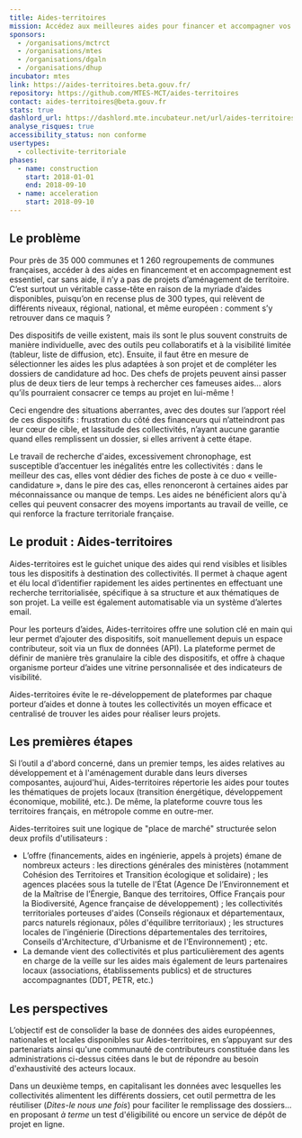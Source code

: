 ```yaml
---
title: Aides-territoires
mission: Accédez aux meilleures aides pour financer et accompagner vos projets locaux
sponsors:
  - /organisations/mctrct
  - /organisations/mtes
  - /organisations/dgaln
  - /organisations/dhup
incubator: mtes
link: https://aides-territoires.beta.gouv.fr/
repository: https://github.com/MTES-MCT/aides-territoires
contact: aides-territoires@beta.gouv.fr
stats: true
dashlord_url: https://dashlord.mte.incubateur.net/url/aides-territoires-beta-gouv-fr/
analyse_risques: true
accessibility_status: non conforme
usertypes:
  - collectivite-territoriale
phases:
  - name: construction
    start: 2018-01-01
    end: 2018-09-10
  - name: acceleration
    start: 2018-09-10
---
```

## Le problème

Pour près de 35 000 communes et 1 260 regroupements de communes françaises, accéder à des aides en financement et en accompagnement est essentiel, car sans aide, il n’y a pas de projets d’aménagement de territoire. C’est surtout un véritable casse-tête en raison de la myriade d’aides disponibles, puisqu’on en recense plus de 300 types, qui relèvent de différents niveaux, régional, national, et même européen : comment s’y retrouver dans ce maquis ?

Des dispositifs de veille existent, mais ils sont le plus souvent construits de manière individuelle, avec des outils peu collaboratifs et à la visibilité limitée (tableur, liste de diffusion, etc). Ensuite, il faut être en mesure de sélectionner les aides les plus adaptées à son projet et de compléter les dossiers de candidature ad hoc. Des chefs de projets peuvent ainsi passer plus de deux tiers de leur temps à rechercher ces fameuses aides… alors qu’ils pourraient consacrer ce temps au projet en lui-même !

Ceci engendre des situations aberrantes, avec des doutes sur l’apport réel de ces dispositifs : frustration du côté des financeurs qui n’atteindront pas leur cœur de cible, et lassitude des collectivités, n’ayant aucune garantie quand elles remplissent un dossier, si elles arrivent à cette étape.

Le travail de recherche d'aides, excessivement chronophage, est susceptible d’accentuer les inégalités entre les collectivités : dans le meilleur des cas, elles vont dédier des fiches de poste à ce duo « veille-candidature », dans le pire des cas, elles renonceront à certaines aides par méconnaissance ou manque de temps. Les aides ne bénéficient alors qu'à celles qui peuvent consacrer des moyens importants au travail de veille, ce qui renforce la fracture territoriale française.

## Le produit : Aides-territoires

Aides-territoires est le guichet unique des aides qui rend visibles et lisibles tous les dispositifs à destination des collectivités. Il permet à chaque agent et élu local d’identifier rapidement les aides pertinentes en effectuant une recherche territorialisée, spécifique à sa structure et aux thématiques de son projet. La veille est également automatisable via un système d’alertes email.

Pour les porteurs d’aides, Aides-territoires offre une solution clé en main qui leur permet d’ajouter des dispositifs, soit manuellement depuis un espace contributeur, soit via un flux de données (API). La plateforme permet de définir de manière très granulaire la cible des dispositifs, et offre à chaque organisme porteur d’aides une vitrine personnalisée et des indicateurs de visibilité.

Aides-territoires évite le re-développement de plateformes par chaque porteur d’aides et donne à toutes les collectivités un moyen efficace et centralisé de trouver les aides pour réaliser leurs projets.

## Les premières étapes

Si l’outil a d'abord concerné, dans un premier temps, les aides relatives au développement et à l'aménagement durable dans leurs diverses composantes, aujourd'hui, Aides-territoires répertorie les aides pour toutes les thématiques de projets locaux (transition énergétique, développement économique, mobilité, etc.). De même, la plateforme couvre tous les territoires français, en métropole comme en outre-mer.

Aides-territoires suit une logique de "place de marché" structurée selon deux profils d'utilisateurs :

* L’offre (financements, aides en ingénierie, appels à projets) émane de nombreux acteurs : les directions générales des ministères (notamment Cohésion des Territoires et Transition écologique et solidaire) ; les agences placées sous la tutelle de l'État (Agence De l’Environnement et de la Maîtrise de l’Énergie, Banque des territoires, Office Français pour la Biodiversité, Agence française de développement) ; les collectivités territoriales porteuses d'aides (Conseils régionaux et départementaux, parcs naturels régionaux, pôles d'équilibre territoriaux) ; les structures locales de l'ingénierie (Directions départementales des territoires, Conseils d'Architecture, d'Urbanisme et de l'​Environnement) ; etc.
* La demande vient des collectivités et plus particulièrement des agents en charge de la veille sur les aides mais également de leurs partenaires locaux (associations, établissements publics) et de structures accompagnantes (DDT, PETR, etc.)

## Les perspectives

L’objectif est de consolider la base de données des aides européennes, nationales et locales disponibles sur Aides-territoires, en s’appuyant sur des partenariats ainsi qu'une communauté de contributeurs constituée dans les administrations ci-dessus citées dans le but de répondre au besoin d'exhaustivité des acteurs locaux.

Dans un deuxième temps, en capitalisant les données avec lesquelles les collectivités alimentent les différents dossiers, cet outil permettra de les réutiliser (*Dites-le nous une fois*) pour faciliter le remplissage des dossiers… en proposant *à terme* un test d'éligibilité ou encore un service de dépôt de projet en ligne.
